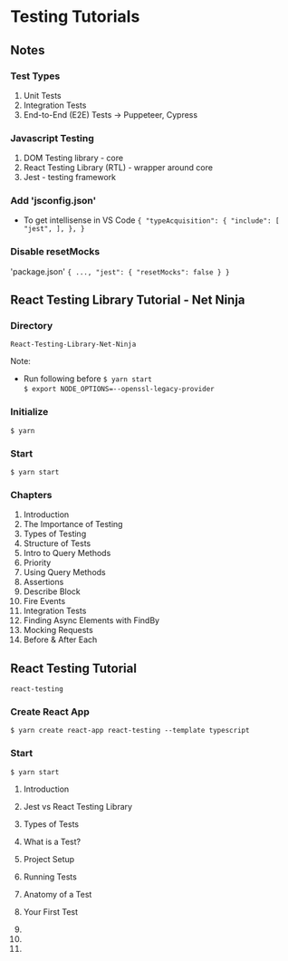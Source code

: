 # Testing Tutorials

## Notes

### Test Types

1. Unit Tests
2. Integration Tests
3. End-to-End (E2E) Tests -> Puppeteer, Cypress

### Javascript Testing

1. DOM Testing library - core
2. React Testing Library (RTL) - wrapper around core
3. Jest - testing framework

### Add 'jsconfig.json'

* To get intellisense in VS Code
`
{
    "typeAcquisition": {
        "include": [
            "jest",
        ],
    },
}
`

### Disable resetMocks
'package.json'
`
{
  ...,
  "jest": {
    "resetMocks": false
  }
}
`

## React Testing Library Tutorial - Net Ninja

### Directory

`React-Testing-Library-Net-Ninja`

Note:
* Run following before `$ yarn start`<br>
`$ export NODE_OPTIONS=--openssl-legacy-provider`

### Initialize

`$ yarn`

### Start

`$ yarn start`

### Chapters

1. Introduction
2. The Importance of Testing
3. Types of Testing
4. Structure of Tests
5. Intro to Query Methods
6. Priority
7. Using Query Methods
8. Assertions
9. Describe Block
10. Fire Events
11. Integration Tests
12. Finding Async Elements with FindBy
13. Mocking Requests
14. Before & After Each

## React Testing Tutorial

`react-testing`

### Create React App

`$ yarn create react-app react-testing --template typescript`

### Start

`$ yarn start`

1. Introduction
2. Jest vs React Testing Library
3. Types of Tests
4. What is a Test?
5. Project Setup
6. Running Tests
7. Anatomy of a Test
8. Your First Test
9.
10.

53.
